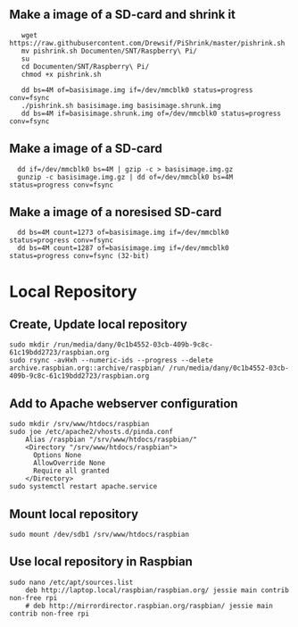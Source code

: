 ## Make a image of a SD-card and shrink it
       wget https://raw.githubusercontent.com/Drewsif/PiShrink/master/pishrink.sh
       mv pishrink.sh Documenten/SNT/Raspberry\ Pi/
       su
       cd Documenten/SNT/Raspberry\ Pi/
       chmod +x pishrink.sh
       
       dd bs=4M of=basisimage.img if=/dev/mmcblk0 status=progress conv=fsync
       ./pishrink.sh basisimage.img basisimage.shrunk.img
       dd bs=4M if=basisimage.shrunk.img of=/dev/mmcblk0 status=progress conv=fsync

## Make a image of a SD-card
      dd if=/dev/mmcblk0 bs=4M | gzip -c > basisimage.img.gz
      gunzip -c basisimage.img.gz | dd of=/dev/mmcblk0 bs=4M status=progress conv=fsync
## Make a image of a noresised SD-card
      dd bs=4M count=1273 of=basisimage.img if=/dev/mmcblk0 status=progress conv=fsync
      dd bs=4M count=1287 of=basisimage.img if=/dev/mmcblk0 status=progress conv=fsync (32-bit)
# Local Repository
## Create, Update local repository
    sudo mkdir /run/media/dany/0c1b4552-03cb-409b-9c8c-61c19bdd2723/raspbian.org
    sudo rsync -avHxh --numeric-ids --progress --delete archive.raspbian.org::archive/raspbian/ /run/media/dany/0c1b4552-03cb-409b-9c8c-61c19bdd2723/raspbian.org
## Add to Apache webserver configuration
    sudo mkdir /srv/www/htdocs/raspbian
    sudo joe /etc/apache2/vhosts.d/pinda.conf
        Alias /raspbian "/srv/www/htdocs/raspbian/"
        <Directory "/srv/www/htdocs/raspbian">
          Options None
          AllowOverride None
          Require all granted
        </Directory>
    sudo systemctl restart apache.service
## Mount local repository
    sudo mount /dev/sdb1 /srv/www/htdocs/raspbian
## Use local repository in Raspbian
    sudo nano /etc/apt/sources.list
        deb http://laptop.local/raspbian/raspbian.org/ jessie main contrib non-free rpi
        # deb http://mirrordirector.raspbian.org/raspbian/ jessie main contrib non-free rpi

